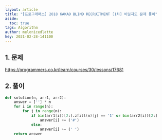 ```yaml
---
layout: article
title: "[프로그래머스] 2018 KAKAO BLIND RECRUITMENT [1차] 비밀지도 문제 풀이"
aside:
  toc: true
tags: Algorithm 
author: melonicedlatte
key: 2021-02-28-141100
---  
```


## 1. 문제

https://programmers.co.kr/learn/courses/30/lessons/17681

## 2. 풀이

~~~python
def solution(n, arr1, arr2):
    answer = [''] * n
    for i in range(n):
        for j in range(n):
            if bin(arr1[i])[2:].zfill(n)[j] == '1' or bin(arr2[i])[2:].zfill(n)[j] == '1':
                answer[i] += ('#')
            else:
                answer[i] += (' ')
    return answer
~~~